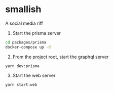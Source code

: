 # smallish

A social media riff

1. Start the prisma server

```bash
cd packages/prisma
docker-compose up -d
```

2. From the project root, start the graphql server

```
yarn dev:prisma
```

3. Start the web server

```
yarn start:web
```
